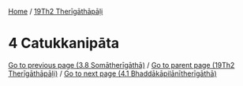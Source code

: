 
[Home](/) / [19Th2 Therīgāthāpāḷi](../19Th2.md)

# 4 Catukkanipāta


[Go to previous page (3.8 Somātherīgāthā)](3/3.8.md) / [Go to parent page (19Th2 Therīgāthāpāḷi)](0.md) / [Go to next page (4.1 Bhaddākāpilānītherīgāthā)](4/4.1.md)


